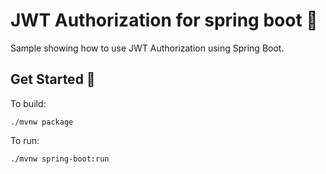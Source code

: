 # JWT Authorization for spring boot 📝  
Sample showing how to use JWT Authorization using Spring Boot.  

## Get Started 🚀  

To build:
````
./mvnw package
````

To run:
````
./mvnw spring-boot:run
````
